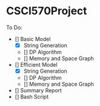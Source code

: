 # CSCI570Project

To Do:
- [] Basic Model
    - [x] String Generation
    - [] DP Algorithm
    - [] Memory and Space Graph
- [] Efficient Model
    - [x] String Generation
    - [] DP Algorithm
    - [] Memory and Space Graph
- [] Summary Report
- [] Bash Script